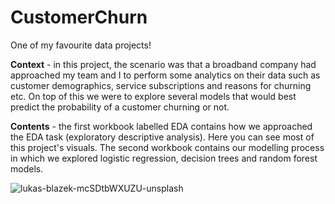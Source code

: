 # CustomerChurn
   

One of my favourite data projects!   
   
**Context** - in this project, the scenario was that a broadband company had approached my team and I to perform some analytics on their data such as customer
demographics, service subscriptions and reasons for churning etc. On top of this we were to explore several models that would best predict the probability of a 
customer churning or not. 

**Contents** - the first workbook labelled EDA contains how we approached the EDA task (exploratory descriptive analysis). Here you can see most of this project's
visuals. The second workbook contains our modelling process in which we explored logistic regression, decision trees and random forest models.

![lukas-blazek-mcSDtbWXUZU-unsplash](https://user-images.githubusercontent.com/120195693/216165024-7abe15f8-c838-4fac-9a90-152ef46951c9.jpg)
